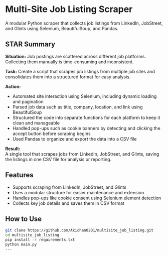 # Multi-Site Job Listing Scraper

A modular Python scraper that collects job listings from LinkedIn, JobStreet, and Glints using Selenium, BeautifulSoup, and Pandas.

## STAR Summary

**Situation:** Job postings are scattered across different job platforms. Collecting them manually is time-consuming and inconsistent.

**Task:** Create a script that scrapes job listings from multiple job sites and consolidates them into a structured format for easy analysis.

**Action:**  
- Automated site interaction using Selenium, including dynamic loading and pagination  
- Parsed job data such as title, company, location, and link using BeautifulSoup  
- Structured the code into separate functions for each platform to keep it clean and manageable  
- Handled pop-ups such as cookie banners by detecting and clicking the accept button before scraping begins  
- Used Pandas to organize and export the data into a CSV file

**Result:**  
A single tool that scrapes jobs from LinkedIn, JobStreet, and Glints, saving the listings in one CSV file for analysis or reporting.

## Features

- Supports scraping from LinkedIn, JobStreet, and Glints
- Uses a modular structure for easier maintenance and extension
- Handles pop-ups like cookie consent using Selenium element detection
- Collects key job details and saves them in CSV format

## How to Use

```bash
git clone https://github.com/Akichan0201/multisite_job_listing.git
cd multisite_job_listing
pip install -r requirements.txt
python main.py
---
   
